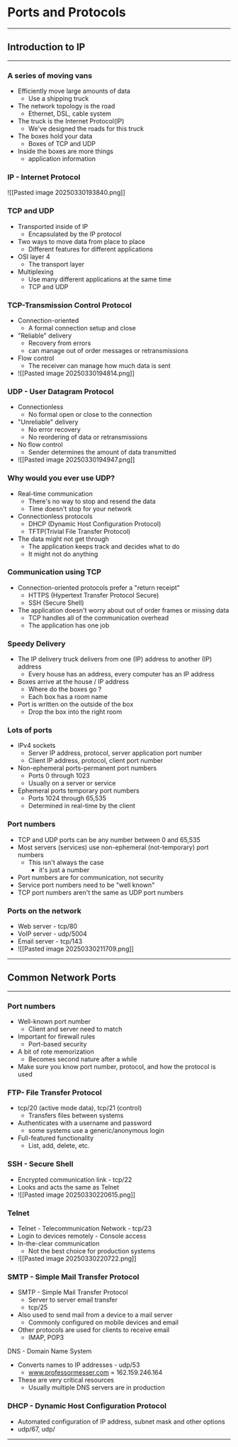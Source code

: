 # Ports and Protocols

---
## Introduction to IP
---
### A series of moving vans
- Efficiently move large amounts of data
	- Use a shipping truck
- The network topology is the road
	- Ethernet, DSL, cable system
- The truck is the Internet Protocol(IP)
	- We've designed the roads for this truck
- The boxes hold your data
	- Boxes of TCP and UDP
- Inside the boxes are more things
	- application information 

### IP - Internet Protocol
![[Pasted image 20250330193840.png]]

### TCP and UDP
- Transported inside of IP
	- Encapsulated by the IP protocol
- Two ways to move data from place to place
	- Different features for different applications
- OSI layer 4
	- The transport layer
- Multiplexing
	- Use many different applications at the same time
	- TCP and UDP

### TCP-Transmission Control Protocol
- Connection-oriented
	- A formal connection setup and close
- "Reliable" delivery
	- Recovery from errors
	- can manage out of order messages or retransmissions
- Flow control
	- The receiver can manage how much data is sent 
- ![[Pasted image 20250330194814.png]]

### UDP - User Datagram Protocol
- Connectionless
	- No formal open or close to the connection
- "Unreliable" delivery
	- No error recovery
	- No reordering of data or retransmissions
- No flow control
	- Sender determines the amount of data transmitted
- ![[Pasted image 20250330194947.png]]

### Why would you ever use UDP?
- Real-time communication
	- There's no way to stop and resend the data
	- Time doesn't stop for your network
- Connectionless protocols
	- DHCP (Dynamic Host Configuration Protocol)
	- TFTP(Trivial File Transfer Protocol)
- The data might not get through
	- The application keeps track and decides what to do
	- It might not do anything

### Communication using TCP
- Connection-oriented protocols prefer a "return receipt"
	- HTTPS (Hypertext Transfer Protocol Secure)
	- SSH (Secure Shell)
- The application doesn't worry about out of order frames or missing data
	- TCP handles all of the communication overhead
	- The application has one job

### Speedy Delivery
- The IP delivery truck delivers from one (IP) address to another (IP) address
	- Every house has an address, every computer has an IP address
- Boxes arrive at the house / IP address
	- Where do the boxes go ?
	- Each box has a room name
- Port is written on the outside of the box
	- Drop the box into the right room

### Lots of ports
- IPv4 sockets
	- Server IP address, protocol, server application port number
	- Client IP address, protocol, client port number
- Non-ephemeral ports-permanent port numbers
	- Ports 0 through 1023
	- Usually on a server or service
- Ephemeral ports temporary port numbers
	- Ports 1024 through 65,535
	- Determined in real-time by the client

### Port numbers
- TCP and UDP ports can be any number between 0 and 65,535
- Most servers (services) use non-ephemeral (not-temporary) port numbers
	- This isn't always the case
		- it's just a number
- Port numbers are for communication, not security
- Service port numbers need to be "well known"
- TCP port numbers aren't the same as UDP port numbers

### Ports on the network
- Web server - tcp/80
- VoIP server - udp/5004
- Email server - tcp/143
- ![[Pasted image 20250330211709.png]] 

---

## Common Network Ports
---
### Port numbers
- Well-known port number
	- Client and server need to match
- Important for firewall rules
	- Port-based security
- A bit of rote memorization
	- Becomes second nature after a while
- Make sure you know port number, protocol, and how the protocol is used

### FTP- File Transfer Protocol
-    tcp/20 (active mode data),
	tcp/21 (control)
		- Transfers files between systems
- Authenticates with a username and password
	- some systems use a generic/anonymous login
- Full-featured functionality
	- List, add, delete, etc.

### SSH - Secure Shell
- Encrypted communication link - tcp/22
- Looks and acts the same as Telnet
- ![[Pasted image 20250330220615.png]]

### Telnet
- Telnet - Telecommunication Network - tcp/23
- Login to devices remotely - Console access
- In-the-clear communication
	- Not the best choice for production systems
- ![[Pasted image 20250330220722.png]]

### SMTP - Simple Mail Transfer Protocol
- SMTP - Simple Mail Transfer Protocol
	- Server to server email transfer
	- tcp/25
- Also used to send mail from a device to a mail server
	- Commonly configured on mobile devices and email
- Other protocols are used for clients to receive email
	- IMAP, POP3

DNS - Domain Name System
- Converts names to IP addresses - udp/53
	- www.professormesser.com = 162.159.246.164
- These are very critical resources
	- Usually multiple DNS servers are in production

### DHCP - Dynamic Host Configuration Protocol
- Automated configuration of IP address, subnet mask and other options
- udp/67, udp/

---
